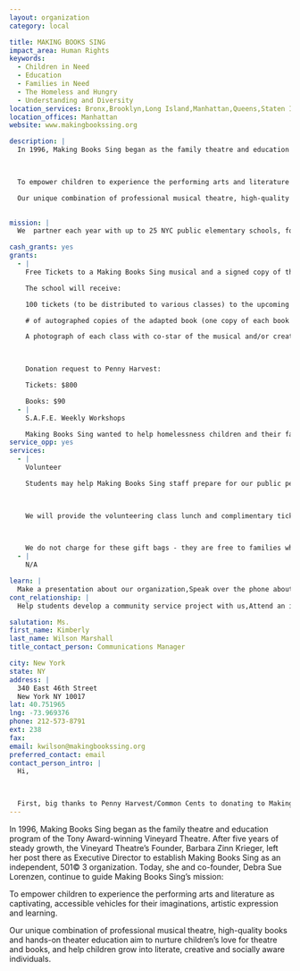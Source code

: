 ```yaml
---
layout: organization
category: local

title: MAKING BOOKS SING
impact_area: Human Rights
keywords: 
  - Children in Need
  - Education
  - Families in Need
  - The Homeless and Hungry
  - Understanding and Diversity
location_services: Bronx,Brooklyn,Long Island,Manhattan,Queens,Staten Island,Greater New York
location_offices: Manhattan
website: www.makingbookssing.org

description: |
  In 1996, Making Books Sing began as the family theatre and education program of the Tony Award-winning Vineyard Theatre. After five years of steady growth, the Vineyard Theatre’s Founder, Barbara Zinn Krieger, left her post there as Executive Director to establish Making Books Sing as an independent, 501© 3 organization.  Today, she and co-founder, Debra Sue Lorenzen, continue to guide Making Books Sing’s mission:

  

  To empower children to experience the performing arts and literature as captivating, accessible vehicles for their imaginations, artistic expression and learning. 

  Our unique combination of professional musical theatre, high-quality books and hands-on theater education aim to nurture children’s love for theatre and books, and help children grow into literate, creative and socially aware individuals.

  
mission: |
  We  partner each year with up to 25 NYC public elementary schools, four homeless shelters for families, and cultural organizations around the city. Our educational programs reach more than 5,000 children and families each year, while our theatre audiences exceed 12,000 in a four-borough tour across New York.

cash_grants: yes
grants: 
  - |
    Free Tickets to a Making Books Sing musical and a signed copy of the adapted book connected to the musical, per class. The tickets will be given to a worthy NYC school who can not afford tickets to the performance. 

    The school will receive:

    100 tickets (to be distributed to various classes) to the upcoming Making Books Sing musical.

    # of autographed copies of the adapted book (one copy of each book will be given to each class).

    A photograph of each class with co-star of the musical and/or creators of the Making Books Sing musical.

    

    Donation request to Penny Harvest:

    Tickets: $800

    Books: $90
  - |
    S.A.F.E. Weekly Workshops

    Making Books Sing wanted to help homelessness children and their families.  In 2007, we gave voice to this group by creating a full-scale musical about a homeless mother and child.  12,000 children attended the show and more than 100 homeless children and their families attended as our guests.  It was one of our best shows ever!.  In 2008, Making Books Sing piloted a far more extensive program, entitled S.A.F.E (which stands for Shelters, Art, Families and Education). The idea was that a series of art workshops at each shelter would create a safe, nurturing environment that fosters self-expression, literacy development, team building and hope.  A grant of $1000 will help us have 4 workshops- in each shelter. By developing books into plays and musicals, and creating props and visual arts to support the play, students experience the fun and stress relief inherent in making art, while reinforcing reading/writing skills and other important skills (artistic thinking, problem solving, relating to an audience, team building and supporting your peers, etc).  Additionally, field trips to cultural institutions throughout New York City help these students to explore and enjoy New York City.
service_opp: yes
services: 
  - |
    Volunteer 

    Students may help Making Books Sing staff prepare for our public performances by creating gift bags for our ticket buyers at each performance. Each season we prepare 500 gift bags with fun-filled family items including magazines, coupons, toys, posters and other cool items. We request one (1) class to volunteer two hours of their time to prepare the gift bags. The volunteer opportunity will take place in early-mid January before our performances begin.

    

    We will provide the volunteering class lunch and complimentary tickets for them and their parents to see one of the public performances.

    

    We do not charge for these gift bags - they are free to families who have purchased tickets to our amazing musical!
  - |
    N/A

learn: |
  Make a presentation about our organization,Speak over the phone about our work
cont_relationship: |
  Help students develop a community service project with us,Attend an in-school Check Award Assembly if we receive a grant,Educate the school by leading a workshop,Collect pennies during the Penny Harvest next fall

salutation: Ms.
first_name: Kimberly
last_name: Wilson Marshall
title_contact_person: Communications Manager

city: New York
state: NY
address: |
  340 East 46th Street  
  New York NY 10017
lat: 40.751965
lng: -73.969376
phone: 212-573-8791
ext: 238
fax: 
email: kwilson@makingbookssing.org
preferred_contact: email
contact_person_intro: |
  Hi,

  

  First, big thanks to Penny Harvest/Common Cents to donating to Making Books Sing last year! We are so thankful for choosing to support our education programs and theatre productions. We look forward to Penny Harvest to supporting us again and help provide a worthy school of students enjoy the magic of theatre and performance! We also look forward to hosting a cool class at our offices to help us prepare for our next big production!
---
```

In 1996, Making Books Sing began as the family theatre and education program of the Tony Award-winning Vineyard Theatre. After five years of steady growth, the Vineyard Theatre’s Founder, Barbara Zinn Krieger, left her post there as Executive Director to establish Making Books Sing as an independent, 501© 3 organization.  Today, she and co-founder, Debra Sue Lorenzen, continue to guide Making Books Sing’s mission:



To empower children to experience the performing arts and literature as captivating, accessible vehicles for their imaginations, artistic expression and learning. 

Our unique combination of professional musical theatre, high-quality books and hands-on theater education aim to nurture children’s love for theatre and books, and help children grow into literate, creative and socially aware individuals.

